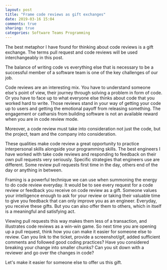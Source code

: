 ```yaml
---
layout: post
title: "Frame code reviews as gift exchanges"
date: 2019-03-16 15:04
comments: true
sharing: true
categories: Software Teams Programming
---
```


The best metaphor I have found for thinking about code reviews is a gift exchange. The terms pull request and code reviews will be used interchangeably in this post.

The balance of writing code vs everything else that is necessary to be a successful member of a software team is one of the key challenges of our job. 

Code reviews are an interesting mix. You have to understand someone else's point of view, their journey through solving a problem in form of code. Or you have to face up to what everyone else thinks about code that you worked hard to write. Those reviews stand in your way of getting your code up to users and getting the emotional payoff from releasing something. The engagement or catharsis from building software is not an available reward when you are in code review mode. 

Moreover, a code review must take into consideration not just the code, but the project, team and the company into consideration.

These qualities make code review a great opportunity to practice interpersonal skills alongside your programming skills. The best engineers I have worked with take code reviews and responding to feedback on their own pull requests very seriously. Specific strategies that engineers use are different. Some review pull requests first time in the day, others end of the day or anything in between.

Framing is a powerful technique we can use when summoning the energy to do code review everyday. It would be to see every request for a code review or feedback you receive on code review as a gift. Someone values your intelligence enough to ask for your review or taking their valuable time to give you feedback that can only improve you as an engineer. Everyday, you receive these gifts. But you can also offer them to others, which in itself is a meaningful and satisfying act.

Viewing pull requests this way makes them less of a transaction, and illustrates code reviews as a win-win game. So next time you are opening up a pull request, think how you can make it easier for someone else to review. Can you link to the ticket, provide a screenshot/gif, added sufficient comments and followed good coding practices? Have you considered breaking your change into smaller chunks? Can you sit down with a reviewer and go over the changes in code?

Let's make it easier for someone else to offer us this gift.
